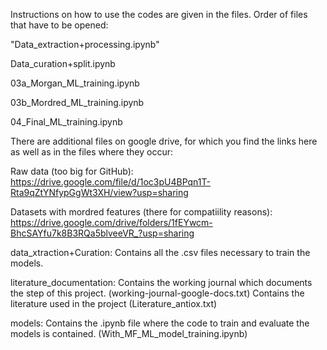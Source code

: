 Instructions on how to use the codes are given in the files. Order of files that have to be opened:

"Data_extraction+processing.ipynb"

Data_curation+split.ipynb 

03a_Morgan_ML_training.ipynb

03b_Mordred_ML_training.ipynb

04_Final_ML_training.ipynb

There are additional files on google drive, for which you find the links here as well as in the files where they occur: 

Raw data (too big for GitHub): https://drive.google.com/file/d/1oc3pU4BPqn1T-Rta9qZtYNfypGgWt3XH/view?usp=sharing

Datasets with mordred features (there for compatiility reasons): https://drive.google.com/drive/folders/1fEYwcm-BhcSAYfu7k8B3RQa5blveeVR_?usp=sharing





data_xtraction+Curation:
Contains all the .csv files necessary to train the models.

literature_documentation:
Contains the working journal which documents the step of this project. (working-journal-google-docs.txt)
Contains the literature used in the project (Literature_antiox.txt)

models:
Contains the .ipynb file where the code to train and evaluate the models is contained. (With_MF_ML_model_training.ipynb)
